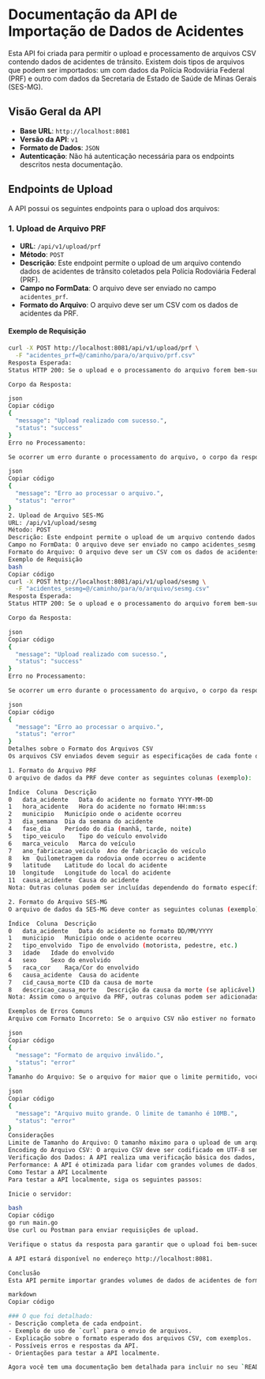 # Documentação da API de Importação de Dados de Acidentes

Esta API foi criada para permitir o upload e processamento de arquivos CSV contendo dados de acidentes de trânsito. Existem dois tipos de arquivos que podem ser importados: um com dados da Polícia Rodoviária Federal (PRF) e outro com dados da Secretaria de Estado de Saúde de Minas Gerais (SES-MG).

## Visão Geral da API

- **Base URL**: `http://localhost:8081`
- **Versão da API**: `v1`
- **Formato de Dados**: `JSON`
- **Autenticação**: Não há autenticação necessária para os endpoints descritos nesta documentação.

## Endpoints de Upload

A API possui os seguintes endpoints para o upload dos arquivos:

### 1. Upload de Arquivo PRF

- **URL**: `/api/v1/upload/prf`
- **Método**: `POST`
- **Descrição**: Este endpoint permite o upload de um arquivo contendo dados de acidentes de trânsito coletados pela Polícia Rodoviária Federal (PRF).
- **Campo no FormData**: O arquivo deve ser enviado no campo `acidentes_prf`.
- **Formato do Arquivo**: O arquivo deve ser um CSV com os dados de acidentes da PRF.

#### Exemplo de Requisição

```bash
curl -X POST http://localhost:8081/api/v1/upload/prf \
  -F "acidentes_prf=@/caminho/para/o/arquivo/prf.csv"
Resposta Esperada:
Status HTTP 200: Se o upload e o processamento do arquivo forem bem-sucedidos.

Corpo da Resposta:

json
Copiar código
{
  "message": "Upload realizado com sucesso.",
  "status": "success"
}
Erro no Processamento:

Se ocorrer um erro durante o processamento do arquivo, o corpo da resposta será semelhante a:

json
Copiar código
{
  "message": "Erro ao processar o arquivo.",
  "status": "error"
}
2. Upload de Arquivo SES-MG
URL: /api/v1/upload/sesmg
Método: POST
Descrição: Este endpoint permite o upload de um arquivo contendo dados de acidentes de trânsito coletados pela Secretaria de Estado de Saúde de Minas Gerais (SES-MG).
Campo no FormData: O arquivo deve ser enviado no campo acidentes_sesmg.
Formato do Arquivo: O arquivo deve ser um CSV com os dados de acidentes da SES-MG.
Exemplo de Requisição
bash
Copiar código
curl -X POST http://localhost:8081/api/v1/upload/sesmg \
  -F "acidentes_sesmg=@/caminho/para/o/arquivo/sesmg.csv"
Resposta Esperada:
Status HTTP 200: Se o upload e o processamento do arquivo forem bem-sucedidos.

Corpo da Resposta:

json
Copiar código
{
  "message": "Upload realizado com sucesso.",
  "status": "success"
}
Erro no Processamento:

Se ocorrer um erro durante o processamento do arquivo, o corpo da resposta será semelhante a:

json
Copiar código
{
  "message": "Erro ao processar o arquivo.",
  "status": "error"
}
Detalhes sobre o Formato dos Arquivos CSV
Os arquivos CSV enviados devem seguir as especificações de cada fonte de dados.

1. Formato do Arquivo PRF
O arquivo de dados da PRF deve conter as seguintes colunas (exemplo):

Índice	Coluna	Descrição
0	data_acidente	Data do acidente no formato YYYY-MM-DD
1	hora_acidente	Hora do acidente no formato HH:mm:ss
2	municipio	Município onde o acidente ocorreu
3	dia_semana	Dia da semana do acidente
4	fase_dia	Período do dia (manhã, tarde, noite)
5	tipo_veiculo	Tipo do veículo envolvido
6	marca_veiculo	Marca do veículo
7	ano_fabricacao_veiculo	Ano de fabricação do veículo
8	km	Quilometragem da rodovia onde ocorreu o acidente
9	latitude	Latitude do local do acidente
10	longitude	Longitude do local do acidente
11	causa_acidente	Causa do acidente
Nota: Outras colunas podem ser incluídas dependendo do formato específico da PRF. O importante é garantir que as colunas essenciais estejam presentes.

2. Formato do Arquivo SES-MG
O arquivo de dados da SES-MG deve conter as seguintes colunas (exemplo):

Índice	Coluna	Descrição
0	data_acidente	Data do acidente no formato DD/MM/YYYY
1	municipio	Município onde o acidente ocorreu
2	tipo_envolvido	Tipo de envolvido (motorista, pedestre, etc.)
3	idade	Idade do envolvido
4	sexo	Sexo do envolvido
5	raca_cor	Raça/Cor do envolvido
6	causa_acidente	Causa do acidente
7	cid_causa_morte	CID da causa de morte
8	descricao_causa_morte	Descrição da causa da morte (se aplicável)
Nota: Assim como o arquivo da PRF, outras colunas podem ser adicionadas, dependendo do formato e dados disponíveis da SES-MG.

Exemplos de Erros Comuns
Arquivo com Formato Incorreto: Se o arquivo CSV não estiver no formato esperado (por exemplo, colunas ausentes ou delimitador incorreto), a resposta será:

json
Copiar código
{
  "message": "Formato de arquivo inválido.",
  "status": "error"
}
Tamanho do Arquivo: Se o arquivo for maior que o limite permitido, você receberá um erro de limite de tamanho de arquivo, como:

json
Copiar código
{
  "message": "Arquivo muito grande. O limite de tamanho é 10MB.",
  "status": "error"
}
Considerações
Limite de Tamanho do Arquivo: O tamanho máximo para o upload de um arquivo é de 10MB. Arquivos maiores não serão processados.
Encoding do Arquivo CSV: O arquivo CSV deve ser codificado em UTF-8 sem BOM (Byte Order Mark).
Verificação dos Dados: A API realiza uma verificação básica dos dados, como a validade das datas e a presença dos campos essenciais. Caso algum dado esteja incorreto ou ausente, ele será ignorado e a importação continuará com os dados válidos.
Performance: A API é otimizada para lidar com grandes volumes de dados, mas é importante garantir que o arquivo esteja no formato correto para evitar problemas durante o processamento.
Como Testar a API Localmente
Para testar a API localmente, siga os seguintes passos:

Inicie o servidor:

bash
Copiar código
go run main.go
Use curl ou Postman para enviar requisições de upload.

Verifique o status da resposta para garantir que o upload foi bem-sucedido.

A API estará disponível no endereço http://localhost:8081.

Conclusão
Esta API permite importar grandes volumes de dados de acidentes de forma eficiente e estruturada, facilitando o processamento e análise desses dados. Certifique-se de que os arquivos CSV sigam o formato especificado para evitar erros durante o upload.

markdown
Copiar código

### O que foi detalhado:
- Descrição completa de cada endpoint.
- Exemplo de uso de `curl` para o envio de arquivos.
- Explicação sobre o formato esperado dos arquivos CSV, com exemplos.
- Possíveis erros e respostas da API.
- Orientações para testar a API localmente.

Agora você tem uma documentação bem detalhada para incluir no seu `README.md`.